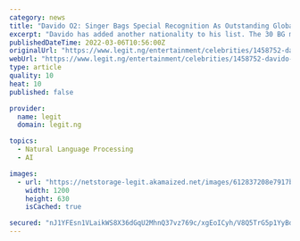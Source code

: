 ```yaml
---
category: news
title: "Davido O2: Singer Bags Special Recognition As Outstanding Global Citizen of Belize, Receives Plaque"
excerpt: "Davido has added another nationality to his list. The 30 BG musician was recognized as an outstanding global citizen of Belize at his recent O2 Arena concert."
publishedDateTime: 2022-03-06T10:56:00Z
originalUrl: "https://www.legit.ng/entertainment/celebrities/1458752-davido-o2-singer-bags-special-recognition-as-outstanding-global-citizen-belize-receives-plaque/"
webUrl: "https://www.legit.ng/entertainment/celebrities/1458752-davido-o2-singer-bags-special-recognition-as-outstanding-global-citizen-belize-receives-plaque/"
type: article
quality: 10
heat: 10
published: false

provider:
  name: legit
  domain: legit.ng

topics:
  - Natural Language Processing
  - AI

images:
  - url: "https://netstorage-legit.akamaized.net/images/612837208e7917ba.jpg"
    width: 1200
    height: 630
    isCached: true

secured: "nJ1YFEsn1VLaikWS8X36dGqU2MhnQ37vz769c/xgEoICyh/V8Q5TrG5p1YyBdoKGTfOHkvOXjgm7xglFvNrFZYEsK/D9sGAhMNE+OFdjJw5U9DF69GEJ08N2gWsQvuLb4xXDb3Ae7MWtZyHpM2OG8XXP8aXiZnzsbTx3zRp7oj88la3wJXXOuqXD4NW2sjAS7Se8V5enRcGhi/jMwWd0n7+8gr40znt8S7XdxZGhlkerkkuHFXw1ckail1/epS31v4r+iiH6Ql9QahU4851yzlqbWTrSWZBT7oQuQLYGAVcEJ87K5cm++PpEsxUcSv8BMSEfpe9T7pHUHmMSxGnU6dgvL+3Nyncl16g7Fpx3c40=;lZ5HU5npMbZ3bFTS12xUsQ=="
---
```


